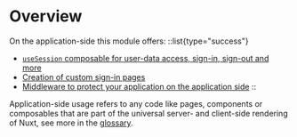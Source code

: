 # Overview

On the application-side this module offers:
::list{type="success"}
- [`useSession` composable for user-data access, sign-in, sign-out and more](/nuxt-auth/application-side/session-access)
- [Creation of custom sign-in pages](/nuxt-auth/application-side/custom-sign-in-page)
- [Middleware to protect your application on the application side](/nuxt-auth/application-side/protecting-pages)
::

Application-side usage refers to any code like pages, components or composables that are part of the universal server- and client-side rendering of Nuxt, see more in the [glossary](/nuxt-auth/further-reading/glossary).
